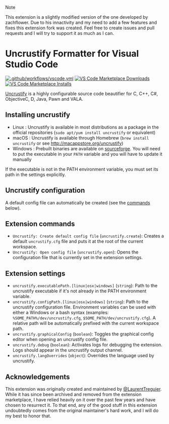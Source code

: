 > [!NOTE]  
> This extension is a slightly modified version of the one developed by zachflower. Due to his innactivity and my need to add a few features and fixes this extension fork was created. Feel free to create issues and pull requests and I will try to support it as much as I can.

# Uncrustify Formatter for Visual Studio Code

[![.github/workflows/vscode.yml](https://github.com/zachflower/vscode-uncrustify/workflows/main/badge.svg?branch=main)](https://github.com/zachflower/vscode-uncrustify/workflows/main.yml)
[![VS Code Marketplace Downloads](https://img.shields.io/visual-studio-marketplace/d/zachflower.uncrustify)](https://marketplace.visualstudio.com/items?itemName=zachflower.uncrustify)
[![VS Code Marketplace Installs](https://img.shields.io/visual-studio-marketplace/i/zachflower.uncrustify)](https://marketplace.visualstudio.com/items?itemName=zachflower.uncrustify)

[Uncrustify](https://github.com/uncrustify/uncrustify) is a highly configurable source code beautifier for C, C++, C#, ObjectiveC, D, Java, Pawn and VALA.

## Installing uncrustify

- Linux : Uncrustify is available in most distributions as a package in the official repositories (`sudo apt/yum install uncrustify` or equivalent)
- macOS : Uncrustify is available through Homebrew (`brew install uncrustify` or see http://macappstore.org/uncrustify)
- Windows : Prebuilt binaries are available on [sourceforge](https://sourceforge.net/projects/uncrustify/files). You will need to put the executable in your `PATH` variable and you will have to update it manually

If the executable is not in the PATH environment variable, you must set its path in the settings explicitly.

## Uncrustify configuration

A default config file can automatically be created (see the [commands](#extension-commands) below).

## Extension commands

* `Uncrustify: Create default config file` (`uncrustify.create`): Creates a default `uncrustify.cfg` file and puts it at the root of the current workspace.
* `Uncrustify: Open config file` (`uncrustify.open`): Opens the configuration file that is currently set in the extension settings.

## Extension settings

* `uncrustify.executablePath.[linux|osx|windows]` (`string`): Path to the uncrustify executable if it's not already in the PATH environment variable.
* `uncrustify.configPath.[linux|osx|windows]` (`string`): Path to the uncrustify configuration file. Environment variables can be used with either a Windows or a bash syntax (examples: `%SOME_PATH%/dev/uncrustify.cfg`, `$SOME_PATH/dev/uncrustify.cfg`). A relative path will be automatically prefixed with the current workspace path.
* `uncrustify.graphicalConfig` (`boolean`): Toggles the graphical config editor when opening an uncrustify config file.
* `uncrustify.debug` (`boolean`): Activates logs for debugging the extension. Logs should appear in the uncrustify output channel.
* `uncrustify.langOverrides` (`object`): Overrides the language used by uncrustify.

## Acknowledgements

This extension was originally created and maintained by [@LaurentTreguier](https://github.com/LaurentTreguier). While it has since been archived and removed from the extension marketplace, I have relied heavily on it over the past few years and have chosen to resurrect it. To that end, any of the good stuff in this extension undoubtedly comes from the original maintainer's hard work, and I will do my best to honor that.
